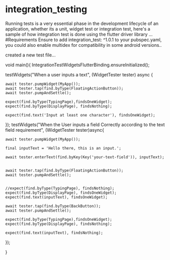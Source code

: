 # integration_testing

Running tests is a very essential phase in the development lifecycle of an application,
whether its a unit, widget test or integration test,
here's a sample of how integration test is done using the flutter driver library
...
#Requirements
Ensure to add integration_test: ^1.0.1
to your pubspec.yaml,
you could also enable multidex for compatibility in some android versions..


created a new test file...

void main(){
  IntegrationTestWidgetsFlutterBinding.ensureInitialized();

  testWidgets("When a user inputs a text", (WidgetTester tester) async {


    await tester.pumpWidget(MyApp());
    await tester.tap(find.byType(FloatingActionButton));
    await tester.pumpAndSettle();

    expect(find.byType(TypingPage),findsOneWidget);
    expect(find.byType(DisplayPage), findsNothing);

    expect(find.text('Input at least one character'), findsOneWidget);







  });
  testWidgets("When the User inputs a field Correctly according to the text field requirement",
          (WidgetTester tester)async{

    await tester.pumpWidget(MyApp());

    final inputText = 'Hello there, this is an input.';

    await tester.enterText(find.byKey(Key('your-text-field')), inputText);


    await tester.tap(find.byType(FloatingActionButton));
    await tester.pumpAndSettle();


    //expect(find.byType(TypingPage), findsNothing);
    expect(find.byType(DisplayPage), findsOneWidget);
    expect(find.text(inputText), findsOneWidget);

    await tester.tap(find.byType(BackButton));
    await tester.pumpAndSettle();

    expect(find.byType(TypingPage),findsOneWidget);
    expect(find.byType(DisplayPage), findsNothing);

    expect(find.text(inputText), findsNothing);

  });



}